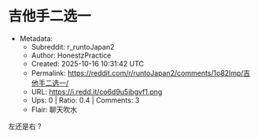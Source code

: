 # 吉他手二选一

- Metadata:
  - Subreddit: r_runtoJapan2
  - Author: HonestzPractice
  - Created: 2025-10-16 10:31:42 UTC
  - Permalink: https://reddit.com/r/runtoJapan2/comments/1o82lmp/吉他手二选一/
  - URL: https://i.redd.it/co6d9u5ibgvf1.png
  - Ups: 0 | Ratio: 0.4 | Comments: 3
  - Flair: 聊天吹水


左还是右 ?

